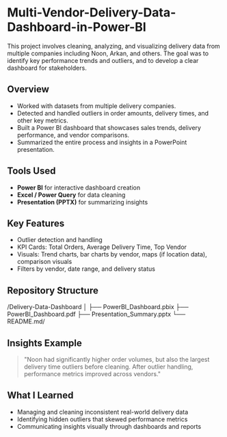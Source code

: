 # Multi-Vendor-Delivery-Data-Dashboard-in-Power-BI

This project involves cleaning, analyzing, and visualizing delivery data from multiple companies including Noon, Arkan, and others. The goal was to identify key performance trends and outliers, and to develop a clear dashboard for stakeholders.

## Overview

- Worked with datasets from multiple delivery companies.
- Detected and handled outliers in order amounts, delivery times, and other key metrics.
- Built a Power BI dashboard that showcases sales trends, delivery performance, and vendor comparisons.
- Summarized the entire process and insights in a PowerPoint presentation.

## Tools Used

- **Power BI** for interactive dashboard creation
- **Excel / Power Query** for data cleaning
- **Presentation (PPTX)** for summarizing insights

## Key Features

- Outlier detection and handling
- KPI Cards: Total Orders, Average Delivery Time, Top Vendor
- Visuals: Trend charts, bar charts by vendor, maps (if location data), comparison visuals
- Filters by vendor, date range, and delivery status

## Repository Structure
/Delivery-Data-Dashboard
│
├── PowerBI_Dashboard.pbix
├── PowerBI_Dashboard.pdf
├── Presentation_Summary.pptx
└── README.md/


## Insights Example

> "Noon had significantly higher order volumes, but also the largest delivery time outliers before cleaning. After outlier handling, performance metrics improved across vendors."

## What I Learned

- Managing and cleaning inconsistent real-world delivery data
- Identifying hidden outliers that skewed performance metrics
- Communicating insights visually through dashboards and reports

